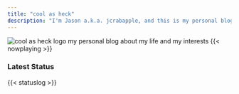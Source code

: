 ```yaml
---
title: "cool as heck"
description: "I'm Jason a.k.a. jcrabapple, and this is my personal blog about my life and my interests."
---
```

<img src="/img/logo.png" alt="cool as heck logo" class="logo" />
my personal blog about my life and my interests
{{< nowplaying >}}

<h3>Latest Status</h3>
{{< statuslog >}}